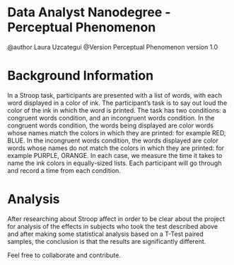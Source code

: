 # Data Analyst Nanodegree - Perceptual Phenomenon 

@author Laura Uzcategui 
@Version Perceptual Phenomenon version 1.0 

# Background Information

In a Stroop task, participants are presented with a list of words, with each word displayed in a color of ink. The participant’s task is to say out loud the color of the ink in which the word is printed. The task has two conditions: a congruent words condition, and an incongruent words condition. In the congruent words condition, the words being displayed are color words whose names match the colors in which they are printed: for example RED, BLUE. In the incongruent words condition, the words displayed are color words whose names do not match the colors in which they are printed: for example PURPLE, ORANGE. In each case, we measure the time it takes to name the ink colors in equally-sized lists. Each participant will go through and record a time from each condition.

# Analysis 

 After researching about Stroop affect in order to be clear about the project for analysis of the effects in subjects who took the test described above and after making some statistical analysis based on a T-Test paired samples, the conclusion is that the results are significantly different. 
 
Feel free to collaborate and contribute. 
